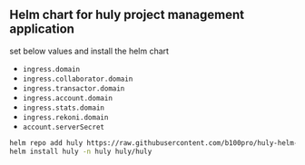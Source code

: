 ## Helm chart for huly project management application

set below values and install the helm chart

- `ingress.domain`
- `ingress.collaborator.domain`
- `ingress.transactor.domain`
- `ingress.account.domain`
- `ingress.stats.domain`
- `ingress.rekoni.domain`
- `account.serverSecret`

```bash
helm repo add huly https://raw.githubusercontent.com/b100pro/huly-helm-chart/refs/heads/main
helm install huly -n huly huly/huly
```
